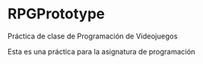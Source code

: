 # RPGPrototype
Práctica de clase de Programación de Videojuegos

Esta es una práctica para la asignatura de programación
